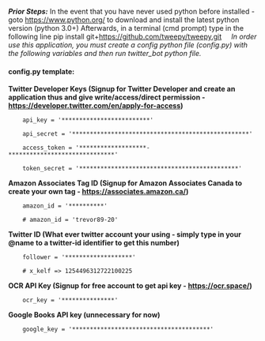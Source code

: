 **_Prior Steps:_**
In the event that you have never used python before installed - goto https://www.python.org/ to download and install the latest python version (python 3.0+)
Afterwards, in a terminal (cmd prompt) type in the following line 
        pip install git+https://github.com/tweepy/tweepy.git
   
_In order use this application, you must create a config python file (config.py) with the following variables and then run twitter_bot python file._
#### config.py template: ####

**Twitter Developer Keys (Signup for Twitter Developer and create an application thus and give write/access/direct permission - https://developer.twitter.com/en/apply-for-access)**
        
        api_key = '*************************'

        api_secret = '**************************************************'

        access_token = '*******************-******************************'

        token_secret = '*********************************************'

**Amazon Associates Tag ID (Signup for Amazon Associates Canada to create your own tag - https://associates.amazon.ca/)**

        amazon_id = '**********'

        # amazon_id = 'trevor89-20'

**Twitter ID (What ever twitter account your using - simply type in your @name to a twitter-id identifier to get this number)**

        follower = '*******************'

        # x_kelf => 1254496312722100225

**OCR API Key (Signup for free account to get api key - https://ocr.space/)**

        ocr_key = '***************'

**Google Books API key (unnecessary for now)**

        google_key = '***************************************'



